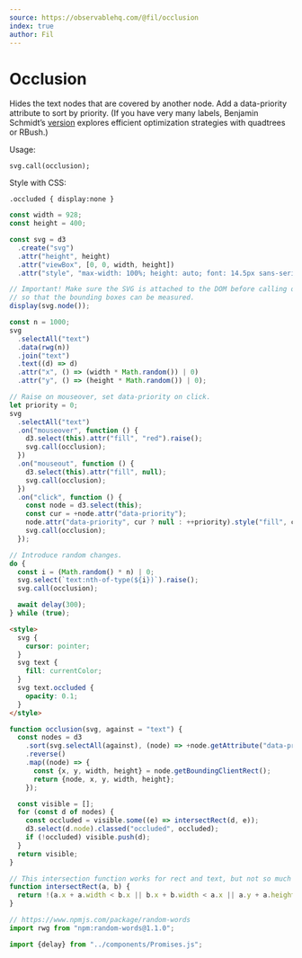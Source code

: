 ```yaml
---
source: https://observablehq.com/@fil/occlusion
index: true
author: Fil
---
```


# Occlusion

Hides the text nodes that are covered by another node. Add a data-priority attribute to sort by priority. (If you have very many labels, Benjamin Schmidt’s [version](https://observablehq.com/@bmschmidt/finding-text-occlusion-with-quadtrees) explores efficient optimization strategies with quadtrees or RBush.)

Usage:

```{js}
svg.call(occlusion);
```

Style with CSS:

```{css}
.occluded { display:none }
```

```js echo
const width = 928;
const height = 400;

const svg = d3
  .create("svg")
  .attr("height", height)
  .attr("viewBox", [0, 0, width, height])
  .attr("style", "max-width: 100%; height: auto; font: 14.5px sans-serif;");

// Important! Make sure the SVG is attached to the DOM before calling occlusion(),
// so that the bounding boxes can be measured.
display(svg.node());

const n = 1000;
svg
  .selectAll("text")
  .data(rwg(n))
  .join("text")
  .text((d) => d)
  .attr("x", () => (width * Math.random()) | 0)
  .attr("y", () => (height * Math.random()) | 0);

// Raise on mouseover, set data-priority on click.
let priority = 0;
svg
  .selectAll("text")
  .on("mouseover", function () {
    d3.select(this).attr("fill", "red").raise();
    svg.call(occlusion);
  })
  .on("mouseout", function () {
    d3.select(this).attr("fill", null);
    svg.call(occlusion);
  })
  .on("click", function () {
    const node = d3.select(this);
    const cur = +node.attr("data-priority");
    node.attr("data-priority", cur ? null : ++priority).style("fill", cur ? null : "var(--theme-foreground-focus)");
    svg.call(occlusion);
  });

// Introduce random changes.
do {
  const i = (Math.random() * n) | 0;
  svg.select(`text:nth-of-type(${i})`).raise();
  svg.call(occlusion);

  await delay(300);
} while (true);
```

```html echo
<style>
  svg {
    cursor: pointer;
  }
  svg text {
    fill: currentColor;
  }
  svg text.occluded {
    opacity: 0.1;
  }
</style>
```

```js echo
function occlusion(svg, against = "text") {
  const nodes = d3
    .sort(svg.selectAll(against), (node) => +node.getAttribute("data-priority"))
    .reverse()
    .map((node) => {
      const {x, y, width, height} = node.getBoundingClientRect();
      return {node, x, y, width, height};
    });

  const visible = [];
  for (const d of nodes) {
    const occluded = visible.some((e) => intersectRect(d, e));
    d3.select(d.node).classed("occluded", occluded);
    if (!occluded) visible.push(d);
  }
  return visible;
}
```

```js echo
// This intersection function works for rect and text, but not so much for circles.
function intersectRect(a, b) {
  return !(a.x + a.width < b.x || b.x + b.width < a.x || a.y + a.height < b.y || b.y + b.height < a.y);
}
```

```js echo
// https://www.npmjs.com/package/random-words
import rwg from "npm:random-words@1.1.0";

import {delay} from "../components/Promises.js";
```
